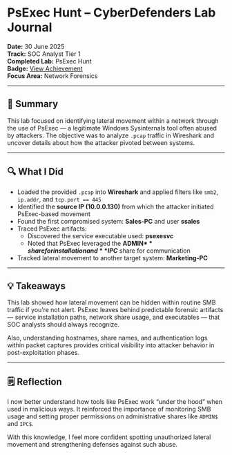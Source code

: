 # PsExec Hunt – CyberDefenders Lab Journal  
**Date:** 30 June 2025  
**Track:** SOC Analyst Tier 1  
**Completed Lab:** PsExec Hunt  
**Badge:** [View Achievement](https://cyberdefenders.org/blueteam-ctf-challenges/achievements/suryansh7s/psexec-hunt/)  
**Focus Area:** Network Forensics

---

## 🧠 Summary

This lab focused on identifying lateral movement within a network through the use of PsExec — a legitimate Windows Sysinternals tool often abused by attackers. The objective was to analyze `.pcap` traffic in Wireshark and uncover details about how the attacker pivoted between systems.

---

## 🔍 What I Did

- Loaded the provided `.pcap` into **Wireshark** and applied filters like `smb2`, `ip.addr`, and `tcp.port == 445`  
- Identified the **source IP (10.0.0.130)** from which the attacker initiated PsExec-based movement  
- Found the first compromised system: **Sales-PC** and user **ssales**  
- Traced PsExec artifacts:
  - Discovered the service executable used: **psexesvc**
  - Noted that PsExec leveraged the **ADMIN$** share for installation and **IPC$** share for communication  
- Tracked lateral movement to another target system: **Marketing-PC**

---

## 💡 Takeaways

This lab showed how lateral movement can be hidden within routine SMB traffic if you’re not alert. PsExec leaves behind predictable forensic artifacts — service installation paths, network share usage, and executables — that SOC analysts should always recognize.

Also, understanding hostnames, share names, and authentication logs within packet captures provides critical visibility into attacker behavior in post-exploitation phases.

---

## 🗒️ Reflection

I now better understand how tools like PsExec work “under the hood” when used in malicious ways. It reinforced the importance of monitoring SMB usage and setting proper permissions on administrative shares like `ADMIN$` and `IPC$`.

With this knowledge, I feel more confident spotting unauthorized lateral movement and strengthening defenses against such abuse.
